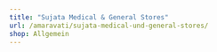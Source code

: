 ```yaml
---
title: "Sujata Medical & General Stores"
url: /amaravati/sujata-medical-und-general-stores/
shop: Allgemein
---
```

